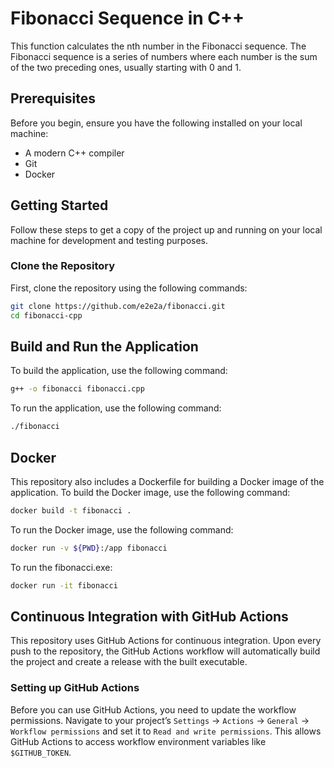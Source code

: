 # Fibonacci Sequence in C++

This function calculates the nth number in the Fibonacci sequence. The Fibonacci sequence is a series of numbers where each number is the sum of the two preceding ones, usually starting with 0 and 1.

## Prerequisites

Before you begin, ensure you have the following installed on your local machine:

- A modern C++ compiler
- Git
- Docker

## Getting Started

Follow these steps to get a copy of the project up and running on your local machine for development and testing purposes.

### Clone the Repository

First, clone the repository using the following commands:

```bash
git clone https://github.com/e2e2a/fibonacci.git
cd fibonacci-cpp
```

## Build and Run the Application

To build the application, use the following command:

```bash
g++ -o fibonacci fibonacci.cpp
```

To run the application, use the following command:

```bash
./fibonacci
```

## Docker

This repository also includes a Dockerfile for building a Docker image of the application. To build the Docker image, use the following command:

```bash
docker build -t fibonacci .
```

To run the Docker image, use the following command:

```bash
docker run -v ${PWD}:/app fibonacci
```

To run the fibonacci.exe:

```bash
docker run -it fibonacci
```
## Continuous Integration with GitHub Actions

This repository uses GitHub Actions for continuous integration. Upon every push to the repository, the GitHub Actions workflow will automatically build the project and create a release with the built executable.

### Setting up GitHub Actions

Before you can use GitHub Actions, you need to update the workflow permissions. Navigate to your project’s `Settings` -> `Actions` -> `General` -> `Workflow permissions` and set it to `Read and write permissions`. This allows GitHub Actions to access workflow environment variables like `$GITHUB_TOKEN`.
